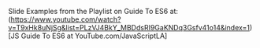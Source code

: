 Slide Examples from the Playlist on Guide To ES6 at: 
(https://www.youtube.com/watch?v=T9xHk8uNjSg&list=PLzVJ4BkY_MBDdsRI9GaKNDq3Gsfv41o14&index=1)[JS Guide To ES6 at YouTube.com/JavaScriptLA]
